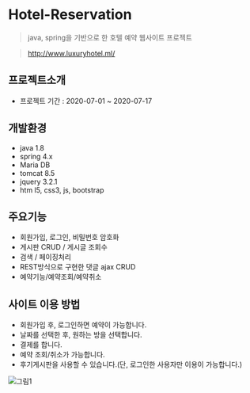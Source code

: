 # Hotel-Reservation
> java, spring을 기반으로 한 호텔 예약 웹사이트 프로젝트 

> http://www.luxuryhotel.ml/

## 프로젝트소개
  * 프로젝트 기간 : 2020-07-01 ~ 2020-07-17
  
  
## 개발환경
  * java 1.8
  * spring 4.x
  * Maria DB
  * tomcat 8.5
  * jquery 3.2.1
  * htm
  l5, css3, js, bootstrap


## 주요기능
  * 회원가입, 로그인, 비밀번호 암호화
  * 게시판 CRUD / 게시글 조회수
  * 검색 / 페이징처리
  * REST방식으로 구현한 댓글 ajax CRUD
  * 예약기능/예약조회/예약취소
 
## 사이트 이용 방법
  * 회원가입 후, 로그인하면 예약이 가능합니다.
  * 날짜를 선택한 후, 원하는 방을 선택합니다.
  * 결제를 합니다.
  * 예약 조회/취소가 가능합니다.
  * 후기게시판을 사용할 수 있습니다.(단, 로그인한 사용자만 이용이 가능합니다.)
 
 
![그림1](https://user-images.githubusercontent.com/54831069/89724253-8b1bc500-da3b-11ea-894b-aede43f265fe.png)
